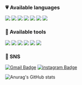 ### 💗 Available languages
<img src="https://img.shields.io/badge/C-A8B9CC?style=flat-square&logo=C&logoColor=white"/> <img src="https://img.shields.io/badge/java-FF7800?style=flat-square&logo=openJDK&logoColor=white"/> 
<img src="https://img.shields.io/badge/JavaScript-F7DF1E?style=flat-square&logo=JavaScript&logoColor=white"/>
<img src="https://img.shields.io/badge/HTML5-E34F26?style=flat-square&logo=HTML5&logoColor=white"/> 
<img src="https://img.shields.io/badge/CSS3-1572B6?style=flat-square&logo=CSS3&logoColor=white"/> 
<img src="https://img.shields.io/badge/Python-3776AB?style=flat-square&logo=Python&logoColor=white"/> <img src="https://img.shields.io/badge/Unreal Engine-0E1128?style=flat-square&logo=Unreal Engine&logoColor=white"/>

### 🎀 Available tools
<img src="https://img.shields.io/badge/Adobe Photoshop-31A8FF?style=flat-square&logo=Adobe Photoshop&logoColor=white"/> <img src="https://img.shields.io/badge/Adobe Illustrator-FF9A00?style=flat-square&logo=AdobeIllustrator&logoColor=white"/>
<img src="https://img.shields.io/badge/Adobe Premiere Pro-9999FF?style=flat-square&logo=Adobe Premiere Pro&logoColor=white"/>
<img src="https://img.shields.io/badge/Visual Studio-5C2D91?style=flat-square&logo=Visual Studio&logoColor=white"/>
<img src="https://img.shields.io/badge/Visual Studio Code-007ACC?style=flat-square&logo=Visual Studio Code&logoColor=white"/>
<img src="https://img.shields.io/badge/Eclipse IDE-2C2255?style=flat-square&logo=Eclipse IDE&logoColor=white"/>

### 🧸 SNS
[![Gmail Badge](https://img.shields.io/badge/Gmail-d14836?style=flat-square&logo=Gmail&logoColor=white&link=mailto:komgolo67676767@gmail.com)](mailto:komgolo67676767@gmail.com)
[![instagram Badge](https://img.shields.io/badge/instagram-E4405F?style=flat-square&logo=instagram&logoColor=white&link=https://www.instagram.com/jabybmes2/)](https://www.instagram.com/jabybmes2/)

![Anurag's GitHub stats](https://github-readme-stats.vercel.app/api?username=hyeunj&show_icons=true&theme=buefy)
